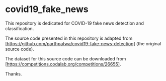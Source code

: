 # covid19_fake_news
This repository is dedicated for COVID-19 fake news detection and classification. 

The source code presented in this repository is adapted from [https://github.com/parthpatwa/covid19-fake-news-detection] (the original source code).

The dataset for this source code can be downloaded from [https://competitions.codalab.org/competitions/26655].

Thanks.
